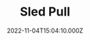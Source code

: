---
title: Sled Pull
date: 2022-11-04T15:04:10.000Z
description: Articles on the sled pull
display: true
---